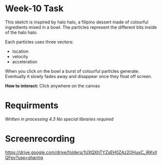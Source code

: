# Week-10 Task

This sketch is inspired by halo halo, a filipino dessert made of colourful ingredients mixed in a bowl. The particles represent the different bits inside of the halo halo.

Each particles uses three vectors:
- location
- velocity
- acceleration

When you click on the bowl a burst of colourful particles generate. Eventually it slowly fades away and disappear once they float off screen.

**How to interact:**
Click anywhere on the canvas 

# Requirments
*Written in processing 4.3*
*No special libraries required*

# Screenrecording 
https://drive.google.com/drive/folders/1UXQXhTYZsEH0ZAz2OHuxC_jRKvIIQFpv?usp=sharing


